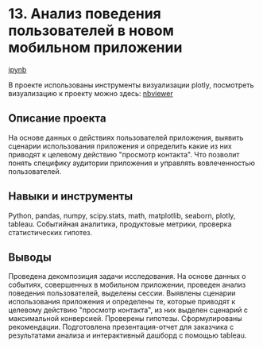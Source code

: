 # 13. Анализ поведения пользователей в новом мобильном приложении

[ipynb](https://github.com/Natalyas23/Portfolio/blob/main/13.1.%20Выпуск_Анализ%20поведения%20пользователей%20в%20новом%20мобильном%20приложении/13.%20Выпуск_Анализ%20поведения%20пользователей%20в%20новом%20мобильном%20приложении.ipynb)

В проекте использованы инструменты визуализации plotly, посмотреть визуализацию к проекту можно здесь: [nbviewer](https://nbviewer.org/github/Natalyas23/Portfolio/blob/main/13.1.%20Выпуск_Анализ%20поведения%20пользователей%20в%20новом%20мобильном%20приложении/13.%20Выпуск_Анализ%20поведения%20пользователей%20в%20новом%20мобильном%20приложении.ipynb)

## Описание проекта

На основе данных о действиях пользователей приложения, выявить сценарии использования приложения и определить какие из них приводят к целевому действию "просмотр контакта". Что позволит понять специфику аудитории приложения и управлять вовлеченностью пользователей.

## Навыки и инструменты

Python, pandas, numpy, scipy.stats, math, matplotlib, seaborn, plotly, tableau. Событийная аналитика, продуктовые метрики, проверка статистических гипотез.

## Выводы

Проведена декомпозиция задачи исследования.  На основе данных о событиях, совершенных в мобильном приложении, проведен анализ поведения пользователей, выделены сессии.   Выявлены сценарии использования приложения и определены те, которые приводят к целевому действию "просмотр контакта",  из них выделен сценарий с максимальной конверсией.  Проверены гипотезы. Сформулированы рекомендации. Подготовлена презентация-отчет для заказчика с результатами анализа и интерактивный дашборд с помощью tableau. 
